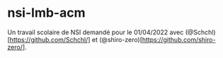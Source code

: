 # nsi-lmb-acm

Un travail scolaire de NSI demandé pour le 01/04/2022 avec (@Schchl)[https://github.com/Schchl/] et (@shiro-zero)[https://github.com/shiro-zero/].
